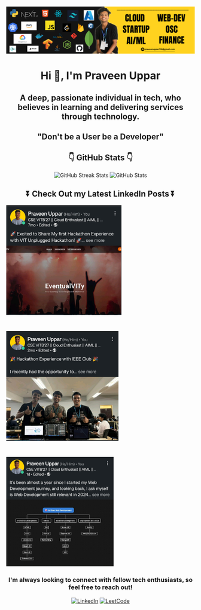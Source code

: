 ![Banner](https://github.com/PraveenUppar/PraveenUppar/blob/289c408318e8664d45c1fd3a6e626f3c5538e9c0/Personal%20LinkedIn%20Banner%203.png)

<h1 align="center">Hi 👋, I'm Praveen Uppar</h1>
<h2 align="center">A deep, passionate individual in tech, who believes in learning and delivering services through technology.</h2>
<h2 align="center">"Don't be a User be a Developer"</h2>

<h2 align="center">👇 GitHub Stats 👇 </h2>

<div align="center">
  <img src="https://github-readme-streak-stats.herokuapp.com/?user=PraveenUppar&theme=dark&hide_border=false" alt="GitHub Streak Stats" width="47%" />
  <img src="https://github-readme-stats.vercel.app/api?username=PraveenUppar&show_icons=true&count_private=true&hide_border=true" alt="GitHub Stats" width="45%" />
</div>

<h2 align="center">⏬ Check Out my Latest LinkedIn Posts ⏬</h2>

<div align="center" style="display: flex; flex-wrap: wrap; gap: 40px;">
  <a href="https://www.linkedin.com/posts/praveen-uppar-5b0565277_workhardsuccessisyours-vithackathon-studentlife-activity-7170852526068617216-gFzN?utm_source=share&utm_medium=member_desktop">
    <img src="https://github.com/PraveenUppar/PraveenUppar/blob/c03d41f3368e974b6660a2aa091ffe283c7ef811/post1.png" alt="LinkedIn Post" width="308"/>
  </a>
  <a href="https://www.linkedin.com/feed/update/urn:li:activity:7228767051555745792/">
    <img src="https://github.com/PraveenUppar/PraveenUppar/blob/44468b2fdecf870cb899c3cb045b7bb52ae7dfa9/post2.jpg" alt="LinkedIn Post" width="300"/>
  </a>
  <a href="https://www.linkedin.com/feed/update/urn:li:activity:7250858041120608256/">
    <img src="https://github.com/PraveenUppar/PraveenUppar/blob/fd6d966ca88ded92c529939a82319592bfd424ac/post4.jpg" alt="LinkedIn Post" width="287"/>
  </a>
</div>

<h3 align="center">I'm always looking to connect with fellow tech enthusiasts, so feel free to reach out!</h3>

<p align="center">
<a href="https://www.linkedin.com/in/praveen-uppar-5b0565277/" target="_blank"><img align="center" src="https://raw.githubusercontent.com/rahuldkjain/github-profile-readme-generator/master/src/images/icons/Social/linked-in-alt.svg" alt="LinkedIn" height="30" width="40" /></a>
<a href="https://leetcode.com/u/praveenuppar718/" target="_blank"><img align="center" src="https://raw.githubusercontent.com/rahuldkjain/github-profile-readme-generator/master/src/images/icons/Social/leet-code.svg" alt="LeetCode" height="30" width="40" /></a>
</p>
